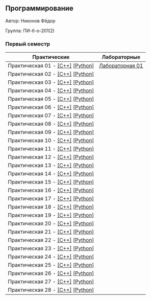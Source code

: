 ## Программирование

Автор: Никонов Фёдор

Группа: ПИ-б-о-201(2)

### Первый семестр

| Практические | Лабораторные |
|--------------|--------------|
| Практическая 01 - [[С++]](./Practice/01/C++/01.cpp) [[Python]](./Practice/01/Python/01.py) |  [Лабораторная 01](./Labs/01/README.md) |
| Практическая 02 - [[С++]](./Practice/02/C++/02.cpp) [[Python]](./Practice/02/Python/02.py) | |
| Практическая 03 - [[С++]](./Practice/03/C++/03.cpp) [[Python]](./Practice/03/Python/03.py) | |
| Практическая 04 - [[С++]](./Practice/04/C++/04.cpp) [[Python]](./Practice/04/Python/04.py) | |
| Практическая 05 - [[С++]](./Practice/05/C++/05.cpp) [[Python]](./Practice/05/Python/05.py) | |
| Практическая 06 - [[С++]](./Practice/06/C++/06.cpp) [[Python]](./Practice/06/Python/06.py) | |
| Практическая 07 - [[С++]](./Practice/07/C++/07.cpp) [[Python]](./Practice/07/Python/07.py) | |
| Практическая 08 - [[С++]](./Practice/08/C++/08.cpp) [[Python]](./Practice/08/Python/08.py) | |
| Практическая 09 - [[С++]](./Practice/09/C++/09.cpp) [[Python]](./Practice/09/Python/09.py) | |
| Практическая 10 - [[С++]](./Practice/10/C++/10.cpp) [[Python]](./Practice/10/Python/10.py) | |
| Практическая 11 - [[С++]](./Practice/11/C++/11.cpp) [[Python]](./Practice/11/Python/11.py) | |
| Практическая 12 - [[С++]](./Practice/12/C++/12.cpp) [[Python]](./Practice/12/Python/12.py) | |
| Практическая 13 - [[С++]](./Practice/13/C++/13.cpp) [[Python]](./Practice/13/Python/13.py) | |
| Практическая 14 - [[С++]](./Practice/14/C++/14.cpp) [[Python]](./Practice/14/Python/14.py) | |
| Практическая 15 - [[С++]](./Practice/15/C++/15.cpp) [[Python]](./Practice/15/Python/15.py) | |
| Практическая 16 - [[С++]](./Practice/16/C++/16.cpp) [[Python]](./Practice/16/Python/16.py) | |
| Практическая 17 - [[С++]](./Practice/17/C++/17.cpp) [[Python]](./Practice/17/Python/17.py) | |
| Практическая 18 - [[С++]](./Practice/18/C++/18.cpp) [[Python]](./Practice/18/Python/18.py) | |
| Практическая 19 - [[С++]](./Practice/19/C++/19.cpp) [[Python]](./Practice/19/Python/19.py) | |
| Практическая 20 - [[С++]](./Practice/20/C++/20.cpp) [[Python]](./Practice/20/Python/20.py) | |
| Практическая 21 - [[С++]](./Practice/21/C++/21.cpp) [[Python]](./Practice/21/Python/21.py) | |
| Практическая 22 - [[С++]](./Practice/22/C++/22.cpp) [[Python]](./Practice/22/Python/22.py) | |
| Практическая 23 - [[С++]](./Practice/23/C++/23.cpp) [[Python]](./Practice/23/Python/23.py) | |
| Практическая 24 - [[С++]](./Practice/24/C++/24.cpp) [[Python]](./Practice/24/Python/24.py) | |
| Практическая 25 - [[С++]](./Practice/25/C++/25.cpp) [[Python]](./Practice/25/Python/25.py) | |
| Практическая 26 - [[С++]](./Practice/26/C++/26.cpp) [[Python]](./Practice/26/Python/26.py) | |
| Практическая 27 - [[С++]](./Practice/27/C++/27.cpp) [[Python]](./Practice/27/Python/27.py) | |
| Практическая 28 - [[С++]](./Practice/28/C++/28.cpp) [[Python]](./Practice/28/Python/28.py) | |
